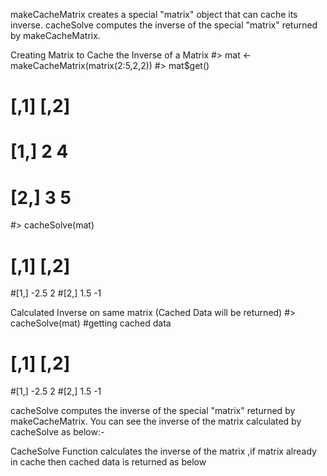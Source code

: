 makeCacheMatrix creates a special "matrix" object that can cache its inverse.
cacheSolve computes the inverse of the special "matrix" returned by makeCacheMatrix. 

Creating Matrix to Cache the Inverse of a Matrix
#> mat <- makeCacheMatrix(matrix(2:5,2,2))
#> mat$get()
#     [,1] [,2]
# [1,]    2    4
# [2,]    3    5
 
#> cacheSolve(mat)
#     [,1] [,2]
#[1,] -2.5    2
#[2,]  1.5   -1

Calculated Inverse on same matrix (Cached Data will be returned)
#> cacheSolve(mat)
#getting cached data
#     [,1] [,2]
#[1,] -2.5    2
#[2,]  1.5   -1

cacheSolve computes the inverse of the special "matrix" returned by makeCacheMatrix. 
You can see the inverse of the matrix calculated by cacheSolve as below:-

CacheSolve Function calculates the inverse of the matrix ,if matrix already in cache then cached data is returned as below

